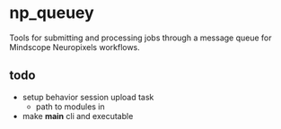 # np_queuey
Tools for submitting and processing jobs through a message queue for Mindscope Neuropixels workflows.

## todo 
- setup behavior session upload task
    - path to modules in 
- make __main__ cli and executable